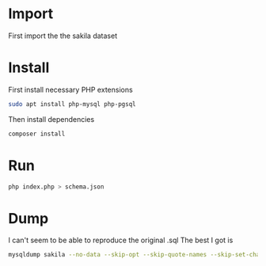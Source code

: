 # Import

First import the the sakila dataset

# Install

First install necessary PHP extensions
```sh
sudo apt install php-mysql php-pgsql
```

Then install dependencies
```sh
composer install
```

# Run

```sh
php index.php > schema.json
```

# Dump

I can't seem to be able to reproduce the original .sql
The best I got is

```sh
mysqldump sakila --no-data --skip-opt --skip-quote-names --skip-set-charset
```